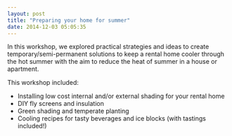 ```yaml
---
layout: post
title: "Preparing your home for summer"
date: 2014-12-03 05:05:35
---
```


In this workshop, we explored practical strategies and ideas to create temporary/semi-permanent solutions to keep a rental home cooler through the hot summer with the aim to reduce the heat of summer in a house or apartment.

This workshop included:

*   Installing low cost internal and/or external shading for your rental home
*   DIY fly screens and insulation
*   Green shading and temperate planting
*   Cooling recipes for tasty beverages and ice blocks (with tastings included!)